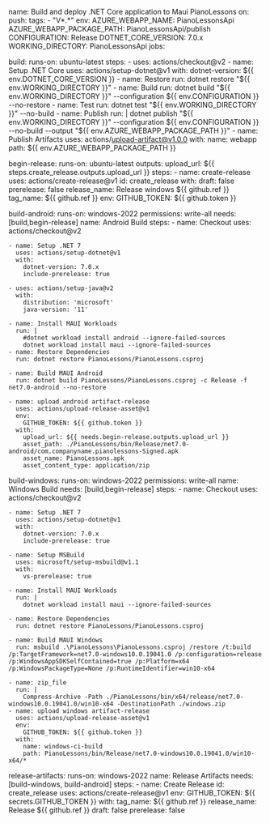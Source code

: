 name: Build and deploy .NET Core application to Maui PianoLessons
on:
  push:
    tags:
      - "V*.*"
env:
  AZURE_WEBAPP_NAME: PianoLessonsApi
  AZURE_WEBAPP_PACKAGE_PATH: PianoLessonsApi/publish
  CONFIGURATION: Release
  DOTNET_CORE_VERSION: 7.0.x
  WORKING_DIRECTORY: PianoLessonsApi
jobs:

  build:
    runs-on: ubuntu-latest
    steps:
    - uses: actions/checkout@v2
    - name: Setup .NET Core
      uses: actions/setup-dotnet@v1
      with:
        dotnet-version: ${{ env.DOTNET_CORE_VERSION }}
    - name: Restore
      run: dotnet restore "${{ env.WORKING_DIRECTORY }}"
    - name: Build
      run: dotnet build "${{ env.WORKING_DIRECTORY }}" --configuration ${{ env.CONFIGURATION }} --no-restore
    - name: Test
      run: dotnet test "${{ env.WORKING_DIRECTORY }}" --no-build
    - name: Publish
      run: |
        dotnet publish "${{ env.WORKING_DIRECTORY }}" --configuration ${{ env.CONFIGURATION }} --no-build --output "${{ env.AZURE_WEBAPP_PACKAGE_PATH }}"
    - name: Publish Artifacts
      uses: actions/upload-artifact@v1.0.0
      with:
        name: webapp
        path: ${{ env.AZURE_WEBAPP_PACKAGE_PATH }}
        
  begin-release:
    runs-on: ubuntu-latest
    outputs:
      upload_url: ${{ steps.create_release.outputs.upload_url }}
    steps:
    - name: create-release
      uses: actions/create-release@v1
      id: create_release
      with:
        draft: false
        prerelease: false
        release_name: Release windows ${{ github.ref }}
        tag_name: ${{ github.ref }}
      env:
        GITHUB_TOKEN: ${{ github.token }}
        
  build-android:
    runs-on: windows-2022
    permissions: write-all
    needs: [build,begin-release]
    name: Android Build
    steps:
    - name: Checkout
      uses: actions/checkout@v2

    - name: Setup .NET 7
      uses: actions/setup-dotnet@v1
      with:
        dotnet-version: 7.0.x
        include-prerelease: true

    - uses: actions/setup-java@v2
      with:
        distribution: 'microsoft'
        java-version: '11'

    - name: Install MAUI Workloads
      run: |
        #dotnet workload install android --ignore-failed-sources
        dotnet workload install maui --ignore-failed-sources
    - name: Restore Dependencies
      run: dotnet restore PianoLessons/PianoLessons.csproj

    - name: Build MAUI Android
      run: dotnet build PianoLessons/PianoLessons.csproj -c Release -f net7.0-android --no-restore

    - name: upload android artifact-release
      uses: actions/upload-release-asset@v1
      env:
        GITHUB_TOKEN: ${{ github.token }}
      with:
        upload_url: ${{ needs.begin-release.outputs.upload_url }}
        asset_path: ./PianoLessons/bin/Release/net7.0-android/com.companyname.pianolessons-Signed.apk
        asset_name: PianoLessons.apk
        asset_content_type: application/zip

  build-windows:
    runs-on: windows-2022
    permissions: write-all
    name: Windows Build
    needs: [build,begin-release]
    steps:
    - name: Checkout
      uses: actions/checkout@v2

    - name: Setup .NET 7
      uses: actions/setup-dotnet@v1
      with:
        dotnet-version: 7.0.x
        include-prerelease: true

    - name: Setup MSBuild
      uses: microsoft/setup-msbuild@v1.1
      with:
        vs-prerelease: true

    - name: Install MAUI Workloads
      run: |
        dotnet workload install maui --ignore-failed-sources
        
    - name: Restore Dependencies
      run: dotnet restore PianoLessons/PianoLessons.csproj

    - name: Build MAUI Windows
      run: msbuild .\PianoLessons\PianoLessons.csproj /restore /t:build /p:TargetFramework=net7.0-windows10.0.19041.0 /p:configuration=release /p:WindowsAppSDKSelfContained=true /p:Platform=x64 /p:WindowsPackageType=None /p:RuntimeIdentifier=win10-x64
      
    - name: zip_file
      run: |
        Compress-Archive -Path ./PianoLessons/bin/x64/release/net7.0-windows10.0.19041.0/win10-x64 -DestinationPath ./windows.zip
    - name: upload windows artifact-release
      uses: actions/upload-release-asset@v1
      env:
        GITHUB_TOKEN: ${{ github.token }}
      with:
        name: windows-ci-build
        path: PianoLessons/bin/Release/net7.0-windows10.0.19041.0/win10-x64/*
  
  release-artifacts:
    runs-on: windows-2022
    name: Release Artifacts
    needs: [build-windows, build-android]
    steps:
    - name: Create Release
      id: create_release
      uses: actions/create-release@v1
      env:
        GITHUB_TOKEN: ${{ secrets.GITHUB_TOKEN }}
      with:
        tag_name: ${{ github.ref }}
        release_name: Release ${{ github.ref }}
        draft: false
        prerelease: false